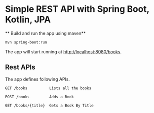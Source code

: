 # Simple REST API with Spring Boot, Kotlin, JPA

** Build and run the app using maven**

```bash
mvn spring-boot:run
```
The app will start running at <http://localhost:8080/books>.

## Rest APIs

The app defines following APIs.

    GET /books          Lists all the books
    
    POST /books         Adds a Book
    
    GET /books/{title}  Gets a Book By Title
